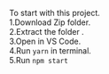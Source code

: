 To start with this project.\
1.Download Zip folder.\
2.Extract the folder .\
3.Open in VS Code.\
4.Run `yarn` in terminal.\
5.Run `npm start`

